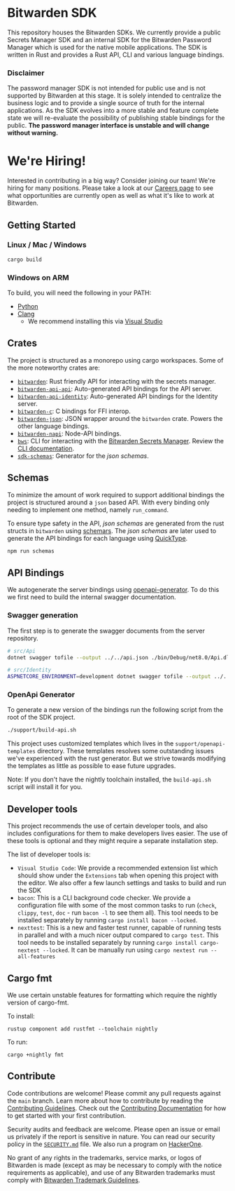 # Bitwarden SDK

This repository houses the Bitwarden SDKs. We currently provide a public Secrets Manager SDK and an
internal SDK for the Bitwarden Password Manager which is used for the native mobile applications.
The SDK is written in Rust and provides a Rust API, CLI and various language bindings.

### Disclaimer

The password manager SDK is not intended for public use and is not supported by Bitwarden at this
stage. It is solely intended to centralize the business logic and to provide a single source of
truth for the internal applications. As the SDK evolves into a more stable and feature complete
state we will re-evaluate the possibility of publishing stable bindings for the public. **The
password manager interface is unstable and will change without warning.**

# We're Hiring!

Interested in contributing in a big way? Consider joining our team! We're hiring for many positions.
Please take a look at our [Careers page](https://bitwarden.com/careers/) to see what opportunities
are currently open as well as what it's like to work at Bitwarden.

## Getting Started

### Linux / Mac / Windows

```bash
cargo build
```

### Windows on ARM

To build, you will need the following in your PATH:

- [Python](https://www.python.org)
- [Clang](https://clang.llvm.org)
  - We recommend installing this via
    [Visual Studio](https://learn.microsoft.com/en-us/cpp/build/clang-support-msbuild?view=msvc-170#install-1)

## Crates

The project is structured as a monorepo using cargo workspaces. Some of the more noteworthy crates
are:

- [`bitwarden`](./crates/bitwarden/): Rust friendly API for interacting with the secrets manager.
- [`bitwarden-api-api`](./crates/bitwarden-api-api/): Auto-generated API bindings for the API
  server.
- [`bitwarden-api-identity`](./crates/bitwarden-api-identity/): Auto-generated API bindings for the
  Identity server.
- [`bitwarden-c`](./crates/bitwarden-c/): C bindings for FFI interop.
- [`bitwarden-json`](./crates/bitwarden-json/): JSON wrapper around the `bitwarden` crate. Powers
  the other language bindings.
- [`bitwarden-napi`](./crates/bitwarden-napi/): Node-API bindings.
- [`bws`](./crates/bws/): CLI for interacting with the [Bitwarden Secrets Manager][secrets-manager].
  Review the [CLI documentation][bws-help].
- [`sdk-schemas`](./crates/sdk-schemas/): Generator for the _json schemas_.

## Schemas

To minimize the amount of work required to support additional bindings the project is structured
around a `json` based API. With every binding only needing to implement one method, namely
`run_command`.

To ensure type safety in the API, _json schemas_ are generated from the rust structs in `bitwarden`
using [schemars](https://crates.io/crates/schemars). The _json schemas_ are later used to generate
the API bindings for each language using [QuickType](https://github.com/quicktype/quicktype).

```bash
npm run schemas
```

## API Bindings

We autogenerate the server bindings using
[openapi-generator](https://github.com/OpenAPITools/openapi-generator). To do this we first need to
build the internal swagger documentation.

### Swagger generation

The first step is to generate the swagger documents from the server repository.

```bash
# src/Api
dotnet swagger tofile --output ../../api.json ./bin/Debug/net8.0/Api.dll internal

# src/Identity
ASPNETCORE_ENVIRONMENT=development dotnet swagger tofile --output ../../identity.json ./bin/Debug/net8.0/Identity.dll v1
```

### OpenApi Generator

To generate a new version of the bindings run the following script from the root of the SDK project.

```bash
./support/build-api.sh
```

This project uses customized templates which lives in the `support/openapi-templates` directory.
These templates resolves some outstanding issues we've experienced with the rust generator. But we
strive towards modifying the templates as little as possible to ease future upgrades.

Note: If you don't have the nightly toolchain installed, the `build-api.sh` script will install it
for you.

## Developer tools

This project recommends the use of certain developer tools, and also includes configurations for
them to make developers lives easier. The use of these tools is optional and they might require a
separate installation step.

The list of developer tools is:

- `Visual Studio Code`: We provide a recommended extension list which should show under the
  `Extensions` tab when opening this project with the editor. We also offer a few launch settings
  and tasks to build and run the SDK
- `bacon`: This is a CLI background code checker. We provide a configuration file with some of the
  most common tasks to run (`check`, `clippy`, `test`, `doc` - run `bacon -l` to see them all). This
  tool needs to be installed separately by running `cargo install bacon --locked`.
- `nexttest`: This is a new and faster test runner, capable of running tests in parallel and with a
  much nicer output compared to `cargo test`. This tool needs to be installed separately by running
  `cargo install cargo-nextest --locked`. It can be manually run using
  `cargo nextest run --all-features`

[secrets-manager]: https://bitwarden.com/products/secrets-manager/
[bws-help]: https://bitwarden.com/help/secrets-manager-cli/

## Cargo fmt

We use certain unstable features for formatting which require the nightly version of cargo-fmt.

To install:

```
rustup component add rustfmt --toolchain nightly
```

To run:

```
cargo +nightly fmt
```

## Contribute

Code contributions are welcome! Please commit any pull requests against the `main` branch. Learn
more about how to contribute by reading the
[Contributing Guidelines](https://contributing.bitwarden.com/contributing/). Check out the
[Contributing Documentation](https://contributing.bitwarden.com/) for how to get started with your
first contribution.

Security audits and feedback are welcome. Please open an issue or email us privately if the report
is sensitive in nature. You can read our security policy in the [`SECURITY.md`](SECURITY.md) file.
We also run a program on [HackerOne](https://hackerone.com/bitwarden).

No grant of any rights in the trademarks, service marks, or logos of Bitwarden is made (except as
may be necessary to comply with the notice requirements as applicable), and use of any Bitwarden
trademarks must comply with
[Bitwarden Trademark Guidelines](https://github.com/bitwarden/server/blob/main/TRADEMARK_GUIDELINES.md).
